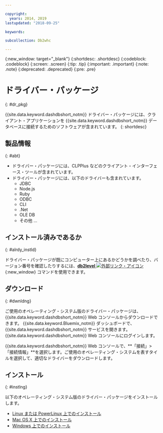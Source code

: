 ```yaml
---

copyright:
  years: 2014, 2019
lastupdated: "2018-09-25"

keywords:

subcollection: Db2whc

---
```


<!-- Attribute definitions --> 
{:new_window: target="_blank"}
{:shortdesc: .shortdesc}
{:codeblock: .codeblock}
{:screen: .screen}
{:tip: .tip}
{:important: .important}
{:note: .note}
{:deprecated: .deprecated}
{:pre: .pre}

# ドライバー・パッケージ
{: #dr_pkg}

{{site.data.keyword.dashdbshort_notm}} ドライバー・パッケージには、クライアント・アプリケーションを {{site.data.keyword.dashdbshort_notm}} データベースに接続するためのソフトウェアが含まれています。 
{: shortdesc}

## 製品情報
{: #abt}

- ドライバー・パッケージには、CLPPlus などのクライアント・インターフェース・ツールが含まれています。
- ドライバー・パッケージには、以下のドライバーも含まれています。 
  - JDBC
  - Node.js
  - Ruby
  - ODBC
  - CLI
  - .Net
  - OLE DB
  - その他 ...

## インストール済みであるか
{: #alrdy_instld}

ドライバー・パッケージが既にコンピューター上にあるかどうかを調べたり、バージョン番号を確認したりするには、[**db2level** ![外部リンク・アイコン](../../../icons/launch-glyph.svg "外部リンク・アイコン")](https://www.ibm.com/support/knowledgecenter/SS6NHC/com.ibm.swg.im.dashdb.admin.cmd.doc/doc/r0009195.html){:new_window} コマンドを使用できます。

## ダウンロード
{: #dwnldng}

ご使用のオペレーティング・システム版のドライバー・パッケージは、{{site.data.keyword.dashdbshort_notm}} Web コンソールからダウンロードできます。 {{site.data.keyword.Bluemix_notm}} ダッシュボードで、{{site.data.keyword.dashdbshort_notm}} サービスを開きます。 {{site.data.keyword.dashdbshort_notm}} Web コンソールにログインします。

{{site.data.keyword.dashdbshort_notm}} Web コンソールで、**「接続」>「接続情報」**を選択します。ご使用のオペレーティング・システムを表すタイルを選択して、適切なドライバーをダウンロードします。

## インストール
{: #instlng}

以下のオペレーティング・システム版のドライバー・パッケージをインストールします。
- [Linux または PowerLinux 上でのインストール](/docs/services/Db2whc?topic=Db2whc-install_dr_pkg_linux#install_dr_pkg_linux)
- [Mac OS X 上でのインストール](/docs/services/Db2whc?topic=Db2whc-install_dr_pkg_mac#install_dr_pkg_mac)
- [Windows 上でのインストール](/docs/services/Db2whc?topic=Db2whc-install_dr_pkg_windows#install_dr_pkg_windows)

<!-- ## Configuring

To connect local applications or client tools to your {{site.data.keyword.dashdbshort_notm}} database, [configure your environment for your Db2 database](driver_pkg_cfg.html). -->


